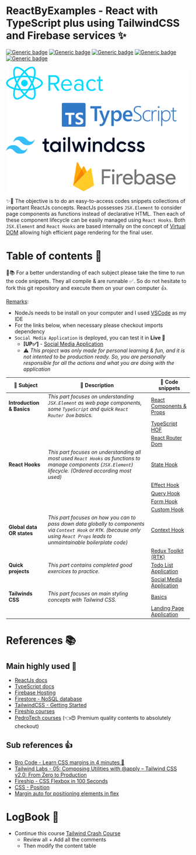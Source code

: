 # ReactByExamples - React with TypeScript plus using TailwindCSS and Firebase services ✨

[![Generic badge](https://img.shields.io/badge/ReactJs-18.2-darkblue.svg?style=plastic)](https://reactjs.org/)
[![Generic badge](https://img.shields.io/badge/TypeScript-4.8-blue.svg?style=plastic)](https://www.typescriptlang.org/)
[![Generic badge](https://img.shields.io/badge/TailwindCSS-3.2-lightblue.svg?style=plastic)](https://tailwindcss.com/)
[![Generic badge](https://img.shields.io/badge/Firebase-9.14-yellow.svg?style=plastic)](https://www.npmjs.com/package/firebase)
[![Generic badge](https://img.shields.io/badge/NodeJs-16.18-darkgreen.svg?style=plastic)](https://nodejs.org/en/)

<p align="center">
  <img src="docs/front-img.png" />
</p>

✨👾 The objective is to do an easy-to-access codes snippets collections of important ReactJs concepts. ReactJs possesses `JSX.Element` to consider page components as functions instead of declarative HTML. Then each of these component lifecycle can be easily managed using `React Hooks`. Both `JSX.Element` and `React Hooks` are based internally on the concept of [Virtual DOM](https://reactjs.org/docs/faq-internals.html) allowing high efficient page rendering for the final user.

# Table of contents 📃

🔎📚 For a better understanding of each subject please take the time to run the code snippets.
They all compile & are runnable ✅.
So do not hesitate to fork this git repository and execute them on your own computer 👍.

<ins>Remarks</ins>:

- NodeJs needs to be install on your computer and I used [VSCode](https://code.visualstudio.com/) as my IDE
- For the links below, when necessary please checkout imports dependency
- `Social Media Application` is deployed, you can test it in **Live 🔴**
  - **\[UP✅\]** - [Social Media Application](https://reactbyexamples-87316.web.app/)
  - ⚠️ _This project was only made for personal learning & fun, and it is not intented to be production ready. So, you are personally responsible for all the actions and what you are doing with the application_

| 🔎 Subject                | 📃 Description                                                                                                                                                                       | 👾 Code snippets                                            |
| ------------------------- | ------------------------------------------------------------------------------------------------------------------------------------------------------------------------------------ | ----------------------------------------------------------- |
| **Introduction & Basics** | _This part focuses on understanding `JSX.Element` as web page components, some `TypeScript` and quick `React Router Dom` basics._                                                    | [React Components & Props](src/_0_components/App.tsx)       |
|                           |                                                                                                                                                                                      | [TypeScript HOF](src/_1_hofarray_css/App.tsx)               |
|                           |                                                                                                                                                                                      | [React Router Dom](src/_5_router/App.tsx)                   |
| **React Hooks**           | _This part focuses on understanding all most used `React Hooks` as functions to manage components (`JSX.Element`) lifecycle. (Ordered according most used)_                          | [State Hook](src/_2_statehook/App.tsx)                      |
|                           |                                                                                                                                                                                      | [Effect Hook](src/_4_effecthook_fetchapi/App.tsx)           |
|                           |                                                                                                                                                                                      | [Query Hook](src/_7_queryhook/App.tsx)                      |
|                           |                                                                                                                                                                                      | [Form Hook](src/_8_formhook/App.tsx)                        |
|                           |                                                                                                                                                                                      | [Custom Hook](src/_9_customhook/App.tsx)                    |
| **Global data OR states** | _This part focuses on how you can to pass down data globally to components via `Context Hook` or `RTK`. (because only using `React Props` leads to unmaintainable boilerplate code)_ | [Context Hook](src/_6_contexthook/App.tsx)                  |
|                           |                                                                                                                                                                                      | [Redux Toolkit (RTK)](src/_10_reduxtoolkit/App.tsx)         |
| **Quick projects**        | _This part contains completed good exercices to practice._                                                                                                                           | [Todo List Application](src/_3_todolistapp/App.tsx)         |
|                           |                                                                                                                                                                                      | [Social Media Application](src/_11_e2ecrudapp/App.tsx)      |
| **Tailwinds CSS**         | _This part focuses on main styling concepts with Tailwind CSS._                                                                                                                      | [Basics](src/_12_tlwdcss_basics/App.tsx)                    |
|                           |                                                                                                                                                                                      | [Landing Page Application](src/_13_tlwdcss_ldgpage/App.tsx) |

# References 📚

## Main highly used 🤩

- [ReactJs docs](https://reactjs.org/docs/getting-started.html)
- [TypeScript docs](https://www.typescriptlang.org/docs/)
- [Firebase Hosting](https://firebase.google.com/docs/hosting)
- [Firestore - NoSQL database](https://firebase.google.com/docs/firestore)
- [TailwindCSS - Getting Started](https://tailwindcss.com/docs/installation)
- [Fireship courses](https://www.youtube.com/@Fireship)
- [PedroTech courses](https://www.youtube.com/@PedroTechnologies/featured) (👈😍 Premium quality contents to absolutely checkout)

## Sub references 👍

- [Bro Code - Learn CSS margins in 4 minutes 📏](https://youtu.be/2ZlVV0MM1a0)
- [Tailwind Labs - 05: Composing Utilities with @apply – Tailwind CSS v2.0: From Zero to Production](https://youtu.be/TrftauE2Vyk)
- [Fireship - CSS Flexbox in 100 Seconds](https://www.youtube.com/watch?v=K74l26pE4YA)
- [CSS - Position](https://developer.mozilla.org/en-US/docs/Web/CSS/position)
- [Margin auto for positioning elements in flex](https://stackoverflow.com/questions/33924655/position-last-flex-item-at-the-end-of-container)

# LogBook 🚧

- Continue this course [Tailwind Crash Course](https://youtu.be/dFgzHOX84xQ?t=672)
  - Review all + Add all the comments
  - Then modify the content table
